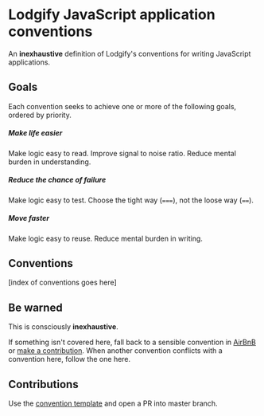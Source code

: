 # Lodgify JavaScript application conventions

An **inexhaustive** definition of Lodgify's conventions for writing JavaScript applications.

## Goals

Each convention seeks to achieve one or more of the following goals, ordered by priority.

##### Make life easier

Make logic easy to read. Improve signal to noise ratio. Reduce mental burden in understanding.

##### Reduce the chance of failure

Make logic easy to test. Choose the tight way (`===`), not the loose way (`==`).

##### Move faster

Make logic easy to reuse. Reduce mental burden in writing.

## Conventions

[index of conventions goes here]

## Be warned

This is consciously **inexhaustive**.

If something isn't covered here, fall back to a sensible convention in [AirBnB](https://github.com/airbnb/javascript) or [make a contribution](#contributions). When another convention conflicts with a convention here, follow the one here.

## Contributions

Use the [convention template](CONVENTION_TEMPLATE.md) and open a PR into master branch.
